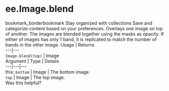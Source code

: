  
#  ee.Image.blend
bookmark_borderbookmark Stay organized with collections  Save and categorize content based on your preferences.
Overlays one image on top of another. The images are blended together using the masks as opacity. If either of images has only 1 band, it is replicated to match the number of bands in the other image.
Usage | Returns  
---|---  
`Image.blend(top)` | Image  
Argument | Type | Details  
---|---|---  
this: `bottom` | Image | The bottom image.  
`top` | Image | The top image.  
Was this helpful?
